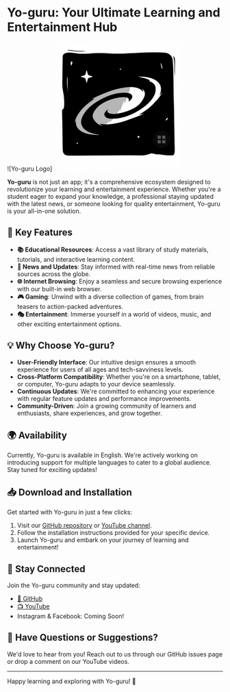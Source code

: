# Yo-guru: Your Ultimate Learning and Entertainment Hub

![Yo-guru Logo] <img src="https://github.com/Shubhamnpk/Yo-guru/blob/3d435e05e16c8f07dfd81018c3ec8d9d09f8c2b4/img/2493596_icohome.png" alt="Yo-guru Logo" width="300" height="300">


**Yo-guru** is not just an app; it's a comprehensive ecosystem designed to revolutionize your learning and entertainment experience. Whether you're a student eager to expand your knowledge, a professional staying updated with the latest news, or someone looking for quality entertainment, Yo-guru is your all-in-one solution.

## 🚀 Key Features

- **📚 Educational Resources**: Access a vast library of study materials, tutorials, and interactive learning content.
- **📰 News and Updates**: Stay informed with real-time news from reliable sources across the globe.
- **🌐 Internet Browsing**: Enjoy a seamless and secure browsing experience with our built-in web browser.
- **🎮 Gaming**: Unwind with a diverse collection of games, from brain teasers to action-packed adventures.
- **🎭 Entertainment**: Immerse yourself in a world of videos, music, and other exciting entertainment options.

## 💡 Why Choose Yo-guru?

- **User-Friendly Interface**: Our intuitive design ensures a smooth experience for users of all ages and tech-savviness levels.
- **Cross-Platform Compatibility**: Whether you're on a smartphone, tablet, or computer, Yo-guru adapts to your device seamlessly.
- **Continuous Updates**: We're committed to enhancing your experience with regular feature updates and performance improvements.
- **Community-Driven**: Join a growing community of learners and enthusiasts, share experiences, and grow together.

## 🌍 Availability

Currently, Yo-guru is available in English. We're actively working on introducing support for multiple languages to cater to a global audience. Stay tuned for exciting updates!

## 📥 Download and Installation

Get started with Yo-guru in just a few clicks:

1. Visit our [GitHub repository](https://github.com/Shubhamnpk/Yo-guru) or [YouTube channel](https://www.youtube.com/@Yoguruapp).
2. Follow the installation instructions provided for your specific device.
3. Launch Yo-guru and embark on your journey of learning and entertainment!

## 🤝 Stay Connected

Join the Yo-guru community and stay updated:

- [🐙 GitHub](https://github.com/Shubhamnpk/Yo-guru)
- [📺 YouTube](https://www.youtube.com/@Yoguruapp)
- Instagram & Facebook: Coming Soon!

## 🤔 Have Questions or Suggestions?

We'd love to hear from you! Reach out to us through our GitHub issues page or drop a comment on our YouTube videos.

---

Happy learning and exploring with Yo-guru! 🎉
